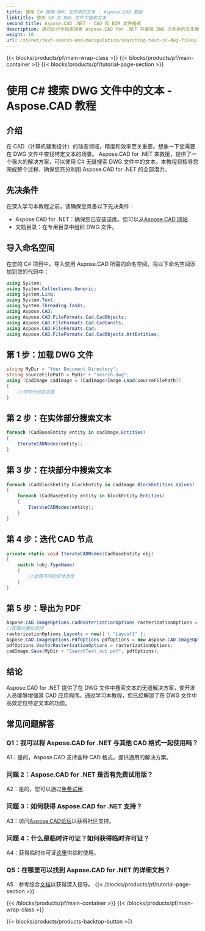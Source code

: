 ```yaml
---
title: 使用 C# 搜索 DWG 文件中的文本 - Aspose.CAD 教程
linktitle: 使用 C# 在 DWG 文件中搜索文本
second_title: Aspose.CAD .NET - CAD 和 BIM 文件格式
description: 通过此分步指南探索 Aspose.CAD for .NET 并掌握 DWG 文件中的文本搜索。立即增强您的 CAD 应用程序！
weight: 10
url: /zh/net/text-search-and-manipulation/searching-text-in-dwg-files/
---
```


{{< blocks/products/pf/main-wrap-class >}}
{{< blocks/products/pf/main-container >}}
{{< blocks/products/pf/tutorial-page-section >}}

# 使用 C# 搜索 DWG 文件中的文本 - Aspose.CAD 教程

## 介绍

在 CAD（计算机辅助设计）的动态领域，精度和效率至关重要。想象一下您需要在 DWG 文件中查找特定文本的场景。 Aspose.CAD for .NET 来救援，提供了一个强大的解决方案，可以使用 C# 无缝搜索 DWG 文件中的文本。本教程将指导您完成整个过程，确保您充分利用 Aspose.CAD for .NET 的全部潜力。

## 先决条件

在深入学习本教程之前，请确保您具备以下先决条件：
-  Aspose.CAD for .NET：确保您已安装该库。您可以从[Aspose.CAD 网站](https://releases.aspose.com/cad/net/).
- 文档目录：在专用目录中组织 DWG 文件。

## 导入命名空间

在您的 C# 项目中，导入使用 Aspose.CAD 所需的命名空间。将以下命名空间添加到您的代码中：

```csharp
using System;
using System.Collections.Generic;
using System.Linq;
using System.Text;
using System.Threading.Tasks;
using Aspose.CAD;
using Aspose.CAD.FileFormats.Cad.CadObjects;
using Aspose.CAD.FileFormats.Cad.CadConsts;
using Aspose.CAD.FileFormats.Cad;
using Aspose.CAD.FileFormats.Cad.CadObjects.AttEntities;
```

## 第 1 步：加载 DWG 文件

```csharp
string MyDir = "Your Document Directory";
string sourceFilePath = MyDir + "search.dwg";
using (CadImage cadImage = (CadImage)Image.Load(sourceFilePath))
{
    //你的代码在这里
}
```

## 第 2 步：在实体部分搜索文本

```csharp
foreach (CadBaseEntity entity in cadImage.Entities)
{
    IterateCADNodes(entity);
}
```

## 第 3 步：在块部分中搜索文本

```csharp
foreach (CadBlockEntity blockEntity in cadImage.BlockEntities.Values)
{
    foreach (CadBaseEntity entity in blockEntity.Entities)
    {
        IterateCADNodes(entity);
    }
}
```

## 第 4 步：迭代 CAD 节点

```csharp
private static void IterateCADNodes(CadBaseEntity obj)
{
    switch (obj.TypeName)
    {
        //处理不同的实体类型
    }
}
```

## 第 5 步：导出为 PDF

```csharp
Aspose.CAD.ImageOptions.CadRasterizationOptions rasterizationOptions = new Aspose.CAD.ImageOptions.CadRasterizationOptions();
//配置光栅化选项
rasterizationOptions.Layouts = new[] { "Layout1" };
Aspose.CAD.ImageOptions.PdfOptions pdfOptions = new Aspose.CAD.ImageOptions.PdfOptions();
pdfOptions.VectorRasterizationOptions = rasterizationOptions;
cadImage.Save(MyDir + "SearchText_out.pdf", pdfOptions);
```

## 结论

Aspose.CAD for .NET 提供了在 DWG 文件中搜索文本的无缝解决方案，使开发人员能够增强其 CAD 应用程序。通过学习本教程，您已经解锁了在 DWG 文件中高效定位特定文本的功能。

## 常见问题解答

### Q1：我可以将 Aspose.CAD for .NET 与其他 CAD 格式一起使用吗？

A1：是的，Aspose.CAD 支持各种 CAD 格式，提供通用的解决方案。

### 问题 2：Aspose.CAD for .NET 是否有免费试用版？

 A2：是的，您可以通过[免费试用](https://releases.aspose.com/).

### 问题 3：如何获得 Aspose.CAD for .NET 支持？

 A3：访问[Aspose.CAD论坛](https://forum.aspose.com/c/cad/19)以获得社区支持。

### 问题 4：什么是临时许可证？如何获得临时许可证？

 A4：获得临时许可证[这里](https://purchase.aspose.com/temporary-license/)供临时使用。

### Q5：在哪里可以找到 Aspose.CAD for .NET 的详细文档？

 A5：参考综合[文档](https://reference.aspose.com/cad/net/)以获得深入指导。
{{< /blocks/products/pf/tutorial-page-section >}}

{{< /blocks/products/pf/main-container >}}
{{< /blocks/products/pf/main-wrap-class >}}

{{< blocks/products/products-backtop-button >}}
